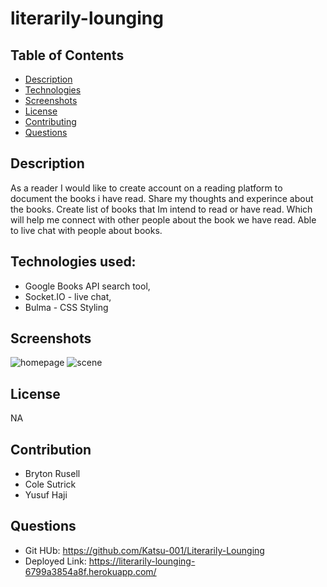 # literarily-lounging

## Table of Contents
- [Description](#description)
- [Technologies](#technologies)
- [Screenshots](#screenshots)
- [License](#license)
- [Contributing](#contributing)
- [Questions](#questions)

## Description
As a reader I would like to create account on a reading platform to document the books i have read. Share my thoughts and experince about the books. Create list of books that Im intend to read or have read. Which will help me connect with other people about the book we have read. Able to live chat with people about books. 

## Technologies used:
 * Google Books API  search tool,
 * Socket.IO - live chat,
 * Bulma - CSS Styling


## Screenshots
![homepage](/client/public/Screenshoot.jpg)
![scene](/client/public/Screenshoot2.jpg)

## License
NA

## Contribution
* Bryton Rusell
* Cole Sutrick
* Yusuf Haji

## Questions
* Git HUb: https://github.com/Katsu-001/Literarily-Lounging
* Deployed Link: https://literarily-lounging-6799a3854a8f.herokuapp.com/

